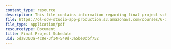 ```yaml
---
content_type: resource
description: This file contains information regarding final project schedule.
file: https://ol-ocw-studio-app-production.s3.amazonaws.com/courses/6-170-software-studio-spring-2013/5da8303a4c8e3f14549d3a5be0dbf752_MIT6_170S13_fin-Proj-Cal.pdf
file_type: application/pdf
resourcetype: Document
title: Final Project Schedule
uid: 5da8303a-4c8e-3f14-549d-3a5be0dbf752
---
```

